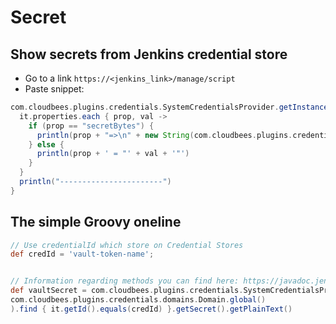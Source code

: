 # Secret

## Show secrets from Jenkins credential store

* Go to a link `https://<jenkins_link>/manage/script`
* Paste snippet:

```Groovy
com.cloudbees.plugins.credentials.SystemCredentialsProvider.getInstance().getCredentials().forEach{
  it.properties.each { prop, val ->
    if (prop == "secretBytes") {
      println(prop + "=>\n" + new String(com.cloudbees.plugins.credentials.SecretBytes.fromString("${val}").getPlainData()) + "\n")
    } else {
      println(prop + ' = "' + val + '"')
    }
  }
  println("-----------------------")
}
```

## The simple Groovy oneline

```groovy
// Use credentialId which store on Credential Stores
def credId = 'vault-token-name';


// Information regarding methods you can find here: https://javadoc.jenkins.io/hudson/util/Secret.html?is-external=true
def vaultSecret = com.cloudbees.plugins.credentials.SystemCredentialsProvider.getInstance().getStore().getCredentials(
com.cloudbees.plugins.credentials.domains.Domain.global()
).find { it.getId().equals(credId) }.getSecret().getPlainText()

```

